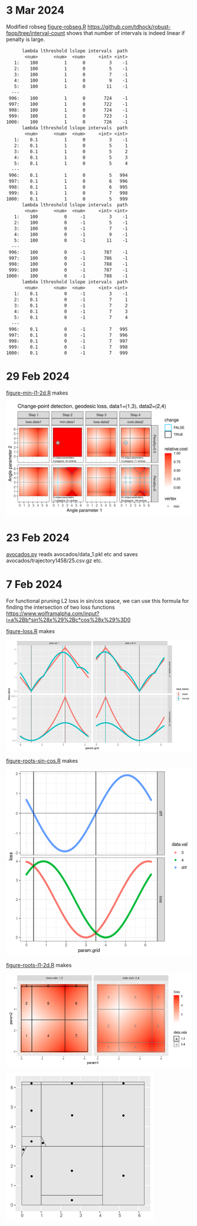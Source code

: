 # 3 Mar 2024

Modified robseg [figure-robseg.R](figure-robseg.R)
https://github.com/tdhock/robust-fpop/tree/interval-count shows that
number of intervals is indeed linear if penalty is large.

```
      lambda lthreshold lslope intervals  path
       <num>      <num>  <num>     <int> <int>
   1:    100          1      0         3    -1
   2:    100          1      0         5    -1
   3:    100          1      0         7    -1
   4:    100          1      0         9    -1
   5:    100          1      0        11    -1
  ---                                         
 996:    100          1      0       724    -1
 997:    100          1      0       722    -1
 998:    100          1      0       724    -1
 999:    100          1      0       723    -1
1000:    100          1      0       726    -1
      lambda lthreshold lslope intervals  path
       <num>      <num>  <num>     <int> <int>
   1:    0.1          1      0         3    -1
   2:    0.1          1      0         5     1
   3:    0.1          1      0         5     2
   4:    0.1          1      0         5     3
   5:    0.1          1      0         5     4
  ---                                         
 996:    0.1          1      0         5   994
 997:    0.1          1      0         6   996
 998:    0.1          1      0         6   995
 999:    0.1          1      0         7   998
1000:    0.1          1      0         5   999
      lambda lthreshold lslope intervals  path
       <num>      <num>  <num>     <int> <int>
   1:    100          0     -1         3    -1
   2:    100          0     -1         5    -1
   3:    100          0     -1         7    -1
   4:    100          0     -1         9    -1
   5:    100          0     -1        11    -1
  ---                                         
 996:    100          0     -1       787    -1
 997:    100          0     -1       786    -1
 998:    100          0     -1       788    -1
 999:    100          0     -1       787    -1
1000:    100          0     -1       788    -1
      lambda lthreshold lslope intervals  path
       <num>      <num>  <num>     <int> <int>
   1:    0.1          0     -1         3    -1
   2:    0.1          0     -1         7     1
   3:    0.1          0     -1         7     2
   4:    0.1          0     -1         7     3
   5:    0.1          0     -1         7     4
  ---                                         
 996:    0.1          0     -1         7   995
 997:    0.1          0     -1         7   996
 998:    0.1          0     -1         7   997
 999:    0.1          0     -1         7   998
1000:    0.1          0     -1         7   999
```

# 29 Feb 2024

[figure-min-l1-2d.R](figure-min-l1-2d.R) makes

![2D L1 loss for two data points using sf](figure-min-l1-2d.png)

# 23 Feb 2024

[avocados.py](avocados.py) reads avocados/data_1.pkl etc and saves
avocados/trajectory1458/25.csv.gz etc.

# 7 Feb 2024

For functional pruning L2 loss in sin/cos space, we can use this
formula for finding the intersection of two loss functions
https://www.wolframalpha.com/input?i=a%2Bb*sin%28x%29%2Bc*cos%28x%29%3D0

[figure-loss.R](figure-loss.R) makes

![L1 L2 angular vs sin cos loss comparison](figure-loss.png)

[figure-roots-sin-cos.R](figure-roots-sin-cos.R) makes

![roots of sin cos difference computed via atan](figure-roots-sin-cos.png)

[figure-roots-l1-2d.R](figure-roots-l1-2d.R) makes

![2d l1 angular loss for 2 data points](figure-roots-l1-2d-loss.png)

![2d l1 angular loss difference](figure-roots-l1-2d.png)

